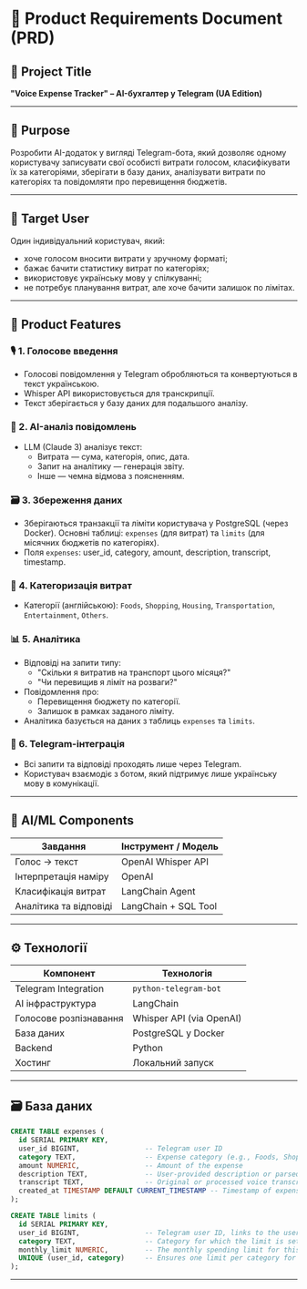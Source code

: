 # 📄 Product Requirements Document (PRD)

## 📌 Project Title  
**"Voice Expense Tracker" – AI-бухгалтер у Telegram (UA Edition)**

---

## 🧭 Purpose

Розробити AI-додаток у вигляді Telegram-бота, який дозволяє одному користувачу записувати свої особисті витрати голосом, класифікувати їх за категоріями, зберігати в базу даних, аналізувати витрати по категоріях та повідомляти про перевищення бюджетів.

---

## 👤 Target User

Один індивідуальний користувач, який:
- хоче голосом вносити витрати у зручному форматі;
- бажає бачити статистику витрат по категоріях;
- використовує українську мову у спілкуванні;
- не потребує планування витрат, але хоче бачити залишок по лімітах.

---

## 🧩 Product Features

### 🎙️ 1. Голосове введення
- Голосові повідомлення у Telegram обробляються та конвертуються в текст українською.
- Whisper API використовується для транскрипції.
- Текст зберігається у базу даних для подальшого аналізу.

### 🧠 2. AI-аналіз повідомлень
- LLM (Claude 3) аналізує текст:
  - Витрата — сума, категорія, опис, дата.
  - Запит на аналітику — генерація звіту.
  - Інше — чемна відмова з поясненням.

### 🗃️ 3. Збереження даних
- Зберігаються транзакції та ліміти користувача у PostgreSQL (через Docker). Основні таблиці: `expenses` (для витрат) та `limits` (для місячних бюджетів по категоріях).
- Поля `expenses`: user_id, category, amount, description, transcript, timestamp.

### 🧾 4. Категоризація витрат
- Категорії (англійською): `Foods`, `Shopping`, `Housing`, `Transportation`, `Entertainment`, `Others`.

### 📊 5. Аналітика
- Відповіді на запити типу:
  - "Скільки я витратив на транспорт цього місяця?"
  - "Чи перевищив я ліміт на розваги?"
- Повідомлення про:
  - Перевищення бюджету по категорії.
  - Залишок в рамках заданого ліміту.
- Аналітика базується на даних з таблиць `expenses` та `limits`.

### 🔁 6. Telegram-інтеграція
- Всі запити та відповіді проходять лише через Telegram.
- Користувач взаємодіє з ботом, який підтримує лише українську мову в комунікації.

---

## 🧠 AI/ML Components

| Завдання                  | Інструмент / Модель       |
|---------------------------|---------------------------|
| Голос → текст             | OpenAI Whisper API        |
| Інтерпретація наміру      | OpenAI                    |
| Класифікація витрат       | LangChain Agent           |
| Аналітика та відповіді    | LangChain + SQL Tool      |

---

## ⚙️ Технології

| Компонент             | Технологія                |
|------------------------|---------------------------|
| Telegram Integration   | `python-telegram-bot`     |
| AI інфраструктура      | LangChain                 |
| Голосове розпізнавання | Whisper API (via OpenAI)  |
| База даних             | PostgreSQL у Docker       |
| Backend                | Python                    |
| Хостинг                | Локальний запуск          |

---

## 🗃️ База даних

```sql
CREATE TABLE expenses (
  id SERIAL PRIMARY KEY,
  user_id BIGINT,                -- Telegram user ID
  category TEXT,                 -- Expense category (e.g., Foods, Shopping)
  amount NUMERIC,                -- Amount of the expense
  description TEXT,              -- User-provided description or parsed details
  transcript TEXT,               -- Original or processed voice transcript
  created_at TIMESTAMP DEFAULT CURRENT_TIMESTAMP -- Timestamp of expense creation
);

CREATE TABLE limits (
  id SERIAL PRIMARY KEY,
  user_id BIGINT,                -- Telegram user ID, links to the user who set the limit
  category TEXT,                 -- Category for which the limit is set (matches expense categories)
  monthly_limit NUMERIC,         -- The monthly spending limit for this category
  UNIQUE (user_id, category)     -- Ensures one limit per category for each user
);
```

---
